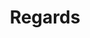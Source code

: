 ---
title: Regards
image: regards.png
description: >-
    Un groupe d’enfants est en visite au Musée des Beaux-Arts. Trois d’entre eux, Léo, André et Camille tombent sur un tableau qui attire leur regard et dont ils cherchent la signification.
    Ils imaginent alors tour à tour l’histoire du tableau. Quelle est donc sa réelle signification ? Quels sont les personnages principaux, que font-ils et pourquoi ?

link: https://regards-bacchanight.netlify.app/
mention: >-
    Pour un meilleur confort et expérience de visite, l'expérience a été conçue pour une navigation sur mobile (et non sur ordinateur).
release: 29/03/2021
locked: false
---